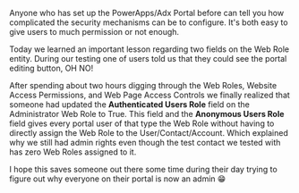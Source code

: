 Anyone who has set up the PowerApps/Adx Portal before can tell you how complicated the security mechanisms can be to configure.  It's both easy to give users to much permission or not enough.  

Today we learned an important lesson regarding two fields on the Web Role entity.  During our testing one of users told us that they could see the portal editing button, OH NO!  

After spending about two hours digging through the Web Roles, Website Access Permissions, and Web Page Access Controls we finally realized that someone had updated the **Authenticated Users Role** field on the Administrator Web Role to True.  This field and the **Anonymous Users Role** field gives every portal user of that type the Web Role without having to directly assign the Web Role to the User/Contact/Account.  Which explained why we still had admin rights even  though the test contact we tested with has zero Web Roles assigned to it.

I hope this saves someone out there some time during their day trying to figure out why everyone on their portal is now an admin 😁



<!--stackedit_data:
eyJoaXN0b3J5IjpbMjI3NTk1NSwtMTM1OTgxOTQzNCwtMTIxND
QwODM1MCw3MTIwNzA0MjVdfQ==
-->